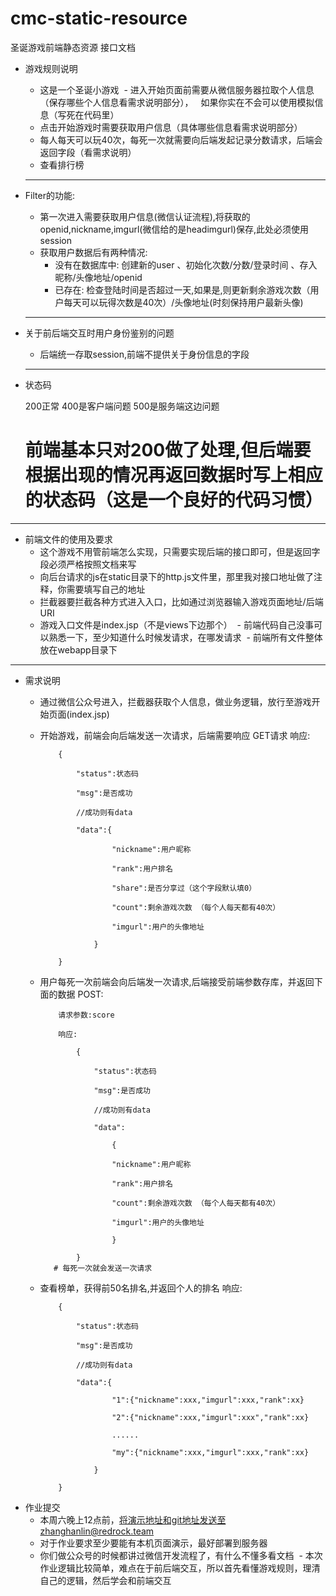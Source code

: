 # cmc-static-resource
圣诞游戏前端静态资源
接口文档

- 游戏规则说明
  - 这是一个圣诞小游戏
  - 进入开始页面前需要从微信服务器拉取个人信息（保存哪些个人信息看需求说明部分），
    如果你实在不会可以使用模拟信息（写死在代码里）
  - 点击开始游戏时需要获取用户信息（具体哪些信息看需求说明部分）
  - 每人每天可以玩40次，每死一次就需要向后端发起记录分数请求，后端会返回字段（看需求说明）
  - 查看排行榜
  ---

- Filter的功能:
  - 第一次进入需要获取用户信息(微信认证流程),将获取的openid,nickname,imgurl(微信给的是headimgurl)保存,此处必须使用session
  - 获取用户数据后有两种情况:
    - 没有在数据库中: 创建新的user 、初始化次数/分数/登录时间 、存入昵称/头像地址/openid
    - 已存在: 检查登陆时间是否超过一天,如果是,则更新剩余游戏次数（用户每天可以玩得次数是40次）/头像地址(时刻保持用户最新头像)
  ---
- 关于前后端交互时用户身份鉴别的问题
  - 后端统一存取session,前端不提供关于身份信息的字段
  ---
- 状态码

    200正常 
    400是客户端问题 
    500是服务端这边问题
    # 前端基本只对200做了处理,但后端要根据出现的情况再返回数据时写上相应的状态码（这是一个良好的代码习惯）

---

- 前端文件的使用及要求
  - 这个游戏不用管前端怎么实现，只需要实现后端的接口即可，但是返回字段必须严格按照文档来写
  - 向后台请求的js在static目录下的http.js文件里，那里我对接口地址做了注释，你需要填写自己的地址
  - 拦截器要拦截各种方式进入入口，比如通过浏览器输入游戏页面地址/后端URI
  - 游戏入口文件是index.jsp（不是views下边那个）
  - 前端代码自己没事可以熟悉一下，至少知道什么时候发请求，在哪发请求
  - 前端所有文件整体放在webapp目录下

---

- 需求说明
  - 通过微信公众号进入，拦截器获取个人信息，做业务逻辑，放行至游戏开始页面(index.jsp)
  - 开始游戏，前端会向后端发送一次请求，后端需要响应
        GET请求
        响应:
        
        	{
        
        		"status":状态码
        
        		"msg":是否成功
        
        		//成功则有data
        
        		"data":{
        
        				"nickname":用户昵称
        
        				"rank":用户排名
        
        				"share":是否分享过（这个字段默认填0）
        
        				"count":剩余游戏次数 （每个人每天都有40次）
        
        				"imgurl":用户的头像地址
        
        			}
        
        	}
    
  - 用户每死一次前端会向后端发一次请求,后端接受前端参数存库，并返回下面的数据
        POST:
        
           	请求参数:score
        
           	响应:
        
           		{	
        
           			"status":状态码
        
           			"msg":是否成功
        
           			//成功则有data
        
           			"data":
        
           				{
        
           				"nickname":用户昵称
        
        				"rank":用户排名
        
        				"count":剩余游戏次数 （每个人每天都有40次）
        
        				"imgurl":用户的头像地址
        
           				}
        
           		}
           # 每死一次就会发送一次请求
  - 查看榜单，获得前50名排名,并返回个人的排名
         响应:
        
          	{
        
          		"status":状态码
        
          		"msg":是否成功
        
          		//成功则有data
        
          		"data":{
        
          				"1":{"nickname":xxx,"imgurl":xxx,"rank":xx}
        
          				"2":{"nickname":xxx,"imgurl":xxx","rank":xx}
        
          				......
        
          				"my":{"nickname":xxx,"imgurl":xxx,"rank":xx}
        
          			}			
        
          	}
    
- 作业提交
  - 本周六晚上12点前，将演示地址和git地址发送至zhanghanlin@redrock.team
  - 对于作业要求至少要能有本机页面演示，最好部署到服务器
  - 你们做公众号的时候都讲过微信开发流程了，有什么不懂多看文档 
  - 本次作业逻辑比较简单，难点在于前后端交互，所以首先看懂游戏规则，理清自己的逻辑，然后学会和前端交互
     
